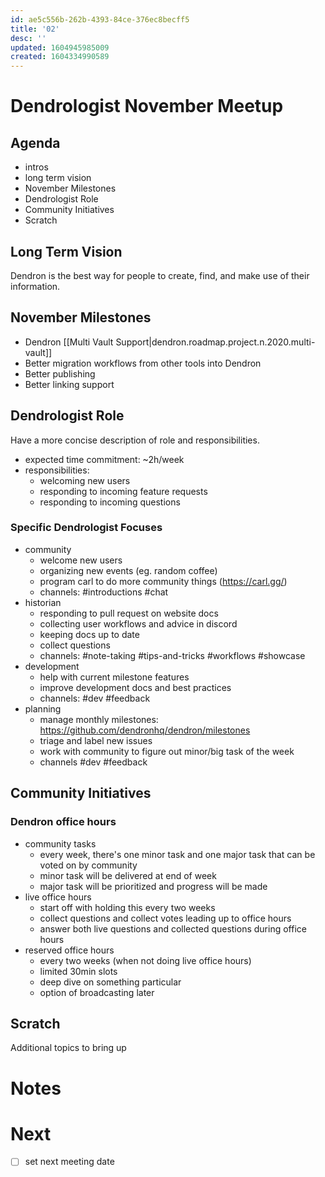 ```yaml
---
id: ae5c556b-262b-4393-84ce-376ec8becff5
title: '02'
desc: ''
updated: 1604945985009
created: 1604334990589
---
```


# Dendrologist November Meetup

## Agenda
- intros
- long term vision
- November Milestones
- Dendrologist Role
- Community Initiatives
- Scratch

## Long Term Vision

Dendron is the best way for people to create, find, and make use of their information.

## November Milestones

- Dendron [[Multi Vault Support|dendron.roadmap.project.n.2020.multi-vault]]
- Better migration workflows from other tools into Dendron
- Better publishing 
- Better linking support

## Dendrologist Role

Have a more concise description of role and responsibilities.

- expected time commitment: ~2h/week
- responsibilities:
    - welcoming new users
    - responding to incoming feature requests
    - responding to incoming questions

### Specific Dendrologist Focuses
- community
    - welcome new users
    - organizing new events (eg. random coffee)
    - program carl to do more community things (https://carl.gg/)
    - channels: #introductions #chat
- historian
    - responding to pull request on website docs
    - collecting user workflows and advice in discord 
    - keeping docs up to date
    - collect questions 
    - channels: #note-taking #tips-and-tricks #workflows #showcase
- development
    - help with current milestone features
    - improve development docs and best practices
    - channels: #dev #feedback
- planning
    - manage monthly milestones: https://github.com/dendronhq/dendron/milestones
    - triage and label new issues
    - work with community to figure out minor/big task of the week
    - channels #dev #feedback


## Community Initiatives

### Dendron office hours

- community tasks
    - every week, there's one minor task and one major task that can be voted on by community
    - minor task will be delivered at end of week
    - major task will be prioritized and progress will be made
- live office hours
    - start off with holding this every two weeks
    - collect questions and collect votes leading up to office hours
    - answer both live questions and collected questions during office hours 
- reserved office hours
    - every two weeks (when not doing live office hours)
    - limited 30min slots 
    - deep dive on something particular
    - option of broadcasting later

## Scratch

Additional topics to bring up

# Notes

# Next
- [ ] set next meeting date
